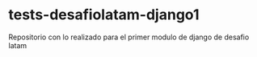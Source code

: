 # tests-desafiolatam-django1
Repositorio con lo realizado para el primer modulo de django de desafio latam
